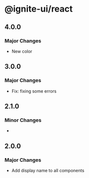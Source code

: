 # @ignite-ui/react

## 4.0.0

### Major Changes

- New color

## 3.0.0

### Major Changes

- Fix: fixing some errors

## 2.1.0

### Minor Changes

-

## 2.0.0

### Major Changes

- Add display name to all components
